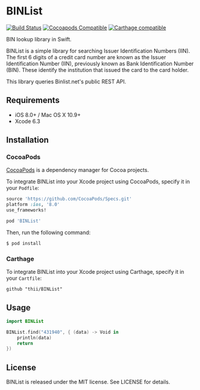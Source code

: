 # BINList
[![Build Status](https://travis-ci.org/thii/BINList.svg)](https://travis-ci.org/thii/BINList)
[![Cocoapods Compatible](https://img.shields.io/cocoapods/v/BINList.svg)](https://img.shields.io/cocoapods/v/BINList.svg)
[![Carthage compatible](https://img.shields.io/badge/Carthage-compatible-4BC51D.svg?style=flat)](https://github.com/Carthage/Carthage)

BIN lookup library in Swift.

BINList is a simple library for searching Issuer Identification Numbers (IIN). The first 6 digits of a credit card number are known as the Issuer Identification Number (IIN), previously known as Bank Identification Number (BIN). These identify the institution that issued the card to the card holder.

This library queries Binlist.net's public REST API.

## Requirements

- iOS 8.0+ / Mac OS X 10.9+
- Xcode 6.3

## Installation

### CocoaPods

[CocoaPods](http://cocoapods.org) is a dependency manager for Cocoa projects.

To integrate BINList into your Xcode project using CocoaPods, specify it in your `Podfile`:

```ruby
source 'https://github.com/CocoaPods/Specs.git'
platform :ios, '8.0'
use_frameworks!

pod 'BINList'
```

Then, run the following command:

```bash
$ pod install
```

### Carthage

To integrate BINList into your Xcode project using Carthage, specify it in your `Cartfile`:

```ogdl
github "thii/BINList"
```

## Usage

```swift
import BINList

BINList.find("431940", { (data) -> Void in
    println(data)
    return
})
```

## License

BINList is released under the MIT license. See LICENSE for details.
